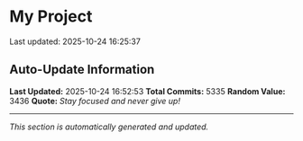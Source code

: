 # My Project


Last updated: 2025-10-24 16:25:37






























































































































































































































































































































































































































































































































































































































































































































































































































































































































































































































































































































































































































































































































































































































































































































































































































































































































































































































































































































































































































































































































































































































































































































































































































































































































































































































































































































































































































































































































































































































































































































































































































































































































































































































































































































































































































































































































































































































































































































































































































































































































































































































































































































































































































































































































































































































































































































































































































































































































































































































































































































































































































































































































































































































































































































































































































































































































































































































































































































































## Auto-Update Information

**Last Updated:** 2025-10-24 16:52:53
**Total Commits:** 5335
**Random Value:** 3436
**Quote:** _Stay focused and never give up!_

---
_This section is automatically generated and updated._